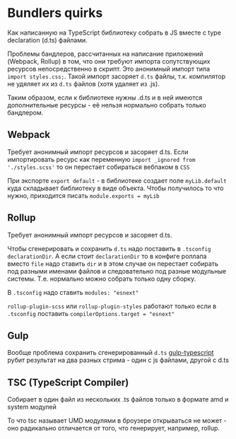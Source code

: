 # Bundlers quirks

Как написанную на TypeScript библиотеку собрать в JS вместе с type declaration (d.ts) файлами.

Проблемы бандлеров, рассчитанных на написание приложений (Webpack, Rollup) в том, что они требуют импорта сопутствующих ресурсов непосредственно в скрипт. Это анонимный импорт типа `import styles.css;`. Такой импорт засоряет `d.ts` файлы, т.к. компилятор не удяляет их из `d.ts` файлов (хотя удаляет из .js).

Таким образом, если к библиотеке нужны .d.ts и в ней имеются дополнительные ресурсы - её нельзя нормально собрать только бандлером.

## Webpack

Требует анонимный импорт ресурсов и засоряет d.ts. Если импортировать ресурс как переменную `import _ignored from './styles.scss'` то
он перестает собираться вебпаком в `CSS`

При экспорте `export default` - в библиотеке создает поле `myLib.default` куда складывает библиотеку в виде объекта.
Чтобы получилось то что нужно, приходится писать `module.exports = myLib`

## Rollup

Требует анонимный импорт ресурсов и засоряет d.ts.

Чтобы сгенерировать и сохранить `d.ts` надо поставить в `.tsconfig` `declarationDir`. А если стоит `declarationDir` то в конфиге роллапа вместо `file` надо ставить `dir` и в этом случае он перестает собирать под разными именами файлов и следовательно под разные модульные системы. Т.е. нормально можно собрать только одну сборку.

В `.tsconfig` надо ставить `modules: "esnext"`

`rollup-plugin-scss` или `rollup-plugin-styles` работают только если в `.tsconfig` поставить `compilerOptions.target = "esnext"`

## Gulp

Вообще проблема сохранить сгенерированный `d.ts` [gulp-typescript](https://www.npmjs.com/package/gulp-typescript) рубит результат на два разных стрима - один с js файлами, другой c d.ts

## TSC (TypeScript Compiler)

Собирает в один файл из нескольких .ts файлов только в формате amd и system модулей

То что tsc называет UMD модулями в броузере открываться не может -
оно радикально отличается от того, что генерирует, например, rollup.
